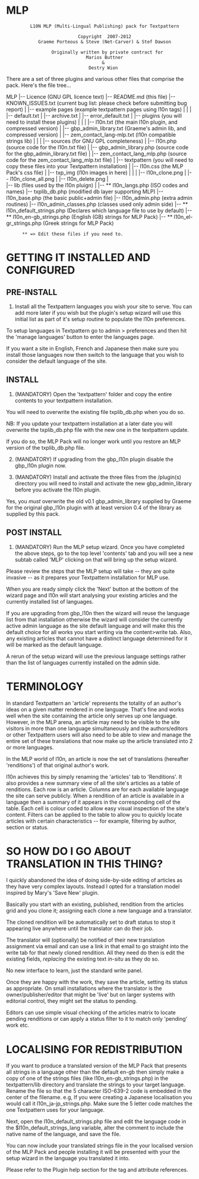 MLP
===

             L10N MLP (Multi-Lingual Publishing) pack for Textpattern

                               Copyright  2007-2012
                Graeme Porteous & Steve (Net-Carver) & Stef Dawson

                     Originally written by private contract for
                                  Marios Buttner
                                        &
                                   Destry Wion


There are a set of three plugins and various other files that comprise the pack. 
Here's the file tree...

MLP
 |-- Licence (GNU GPL licence text)
 |-- README.md (this file)
 |-- KNOWN_ISSUES.txt (current bug list: please check before submitting bug report)
 |
 |-- example pages (example textpattern pages using l10n tags)
 |        |
 |        |-- default.txt
 |        |-- archive.txt
 |        |-- error_default.txt
 |
 |-- plugins (you will need to install these plugins)
 |        |
 |        |-- l10n.txt (the main l10n plugin, and compressed version)
 |        |-- gbp_admin_library.txt (Graeme's admin lib, and compressed version)
 |        |-- zem_contact_lang-mlp.txt (l10n compatible strings lib)
 |        |
 |        |-- sources (for GNU GPL completeness)
 |                |-- l10n.php (source code for the l10n.txt file)
 |                |-- gbp_admin_library.php (source code for the gbp_admin_library.txt file)
 |                |-- zem_contact_lang_mlp.php (source code for the zem_contact_lang_mlp.txt file)
 | 
 |-- textpattern (you will need to copy these files into your Textpattern installation)
             | 
             |-- l10n.css (the MLP Pack's css file)
             |
             |-- txp_img (l10n images in here)
             |       |
             |       |-- l10n_clone.png
             |       |-- l10n_clone_all.png
             |       |-- l10n_delete.png
             |   
             |-- lib (files used by the l10n pluign)
                  |
                  |-- ** l10n_langs.php (ISO codes and names)
                  |-- txplib_db.php (modified db layer supporting MLP) 
                  |-- l10n_base.php (the basic public+admin file)
                  |-- l10n_admin.php (extra admin routines)
                  |-- l10n_admin_classes.php (classes used only admin side)
                  |-- ** l10n_default_strings.php (Declares which language file to use by default)
                  |-- ** l10n_en-gb_strings.php (English (GB) strings for MLP Pack)
                  |-- ** l10n_el-gr_strings.php (Greek strings for MLP Pack)

		  ** => Edit these files if you need to.



GETTING IT INSTALLED AND CONFIGURED
===================================

PRE-INSTALL
-----------

1) Install all the Textpattern languages you wish your site to serve. You can add
more later if you wish but the plugin's setup wizard will use this initial list as 
part of it's setup routine to populate the l10n preferences.

To setup languages in Textpattern go to admin > preferences and then hit the 
'manage languages' button to enter the languages page.

If you want a site in English, French and Japanese then make sure you install
those languages now then switch to the language that you wish to consider the
default language of the site.


INSTALL
-------

1) (MANDATORY) Open the 'textpattern' folder and copy the entire contents 
to your textpattern installation.

You will need to overwrite the existing file txplib_db.php when you do so.

NB: If you update your textpattern installation at a later date you will 
overwrite the txplib_db.php file with the new one in the textpattern update.

If you do so, the MLP Pack will no longer work until you restore an MLP 
version of the txplib_db.php file.


2) (MANDATORY) If upgrading from the gbp_l10n plugin disable the gbp_l10n plugin
now. 


3) (MANDATORY) Install and activate the three files from the /plugin(s) 
directory you will need to install and activate the new gbp_admin_library before
you activate the l10n plugin.

Yes, you *must* overwrite the old v0.1 gbp_admin_library supplied by 
Graeme for the original gbp_l10n plugin with at least version 0.4 of the library
as supplied by this pack. 



POST INSTALL
------------

1) (MANDATORY) Run the MLP setup wizard. Once you have completed the above
steps, go to the top level 'contents' tab and you will see a new subtab called
'MLP' clicking on that will bring up the setup wizard.

Please review the steps that the MLP setup will take -- they are quite 
invasive -- as it prepares your Textpattern installation for MLP use.

When you are ready simply click the 'Next' button at the bottom of the wizard
page and l10n will start analysing your existing articles and the currently 
installed list of languages.

If you are upgrading from gbp_l10n then the wizard will reuse the language list
from that installation otherwise the wizard will consider the currently active
admin language as the site default language and will make this the default
choice for all works you start writing via the content>write tab. Also, any
existing articles that cannot have a distinct language determined for it will be
marked as the default language.

A rerun of the setup wizard will use the previous language settings rather than 
the list of languages currently installed on the admin side.



TERMINOLOGY
===========

In standard Textpattern an 'article' represents the totality of an author's ideas
on a  given matter rendered in one language. That's fine and works well when 
the site containing the article only serves up one language. However, in the MLP
arena, an article may need to be visible to the site visitors in more than one 
language simultaneously and the authors/editors or other Textpattern users will also 
need to be able to view and manage the entire set of these translations that now
make up the article translated into 2 or more languages.

In the MLP world of l10n, an article is now the set of translations (hereafter 
'renditions') of that original author's work.

l10n achieves this by simply renaming the 'articles' tab to 'Renditions'. It 
also provides a new summary view of all the site's articles as a table of 
renditions. Each row is an article. Columns are for each available language 
the site can serve publicly. When a rendition of an article is available in a 
language then a summary of it appears in the corresponding cell of the table. 
Each cell is colour coded to allow easy visual inspection of the site's content. 
Filters can be applied to the table to allow you to quickly locate articles with 
certain characteristics -- for example, filtering by author, section or status. 


SO HOW DO I GO ABOUT TRANSLATION IN THIS THING?
===============================================

I quickly abandoned the idea of doing side-by-side editing of articles as they 
have very complex layouts. Instead I opted for a translation model inspired by 
Mary's 'Save New' plugin.

Basically you start with an existing, published, rendition from the articles 
grid and you clone it; assigning each clone a new language and a translator.

The cloned rendition will be automatically set to draft status to stop it 
appearing live anywhere until the translator can do their job.

The translator will (optionally) be notified of their new translation assignment 
via email and can use a link in that email to go straight into the write tab for 
that newly cloned rendition. All they need do then is edit the existing fields, 
*replacing* the existing text *in-situ* as they do so.

No new interface to learn, just the standard write panel.

Once they are happy with the work, they save the article, setting its status
as appropriate. On small installations where the translator is the
owner/publisher/editor that might be 'live' but on larger systems with
editorial control, they might set the status to pending.

Editors can use simple visual checking of the articles matrix to locate pending 
renditions or can apply a status filter to it to match only 'pending' work etc.


LOCALISING FOR REDISTRIBUTION
=============================

If you want to produce a translated version of the MLP Pack that presents all 
strings in a language other than the default en-gb then simply make a copy of 
one of the strings files (like l10n_en-gb_strings.php) in the textpattern/lib
directory and translate the strings to your target language. Rename the file 
so that the 5 character ISO-639-2 code is embedded in the center of the
filename. e.g, If you were creating a Japanese localisation you would call it
l10n_ja-jp_strings.php. Make sure the 5 letter code matches the one Textpattern
uses for your language.

Next, open the l10n_default_strings.php file and edit the language code in the
$l10n_default_strings_lang variable, alter the comment to include the native name
of the language, and save the file.

You can now include your translated strings file in the your localised version of
the MLP Pack and people installing it will be presented with your the setup 
wizard in the language you translated it into.


Please refer to the Plugin help section for the tag and attribute references.